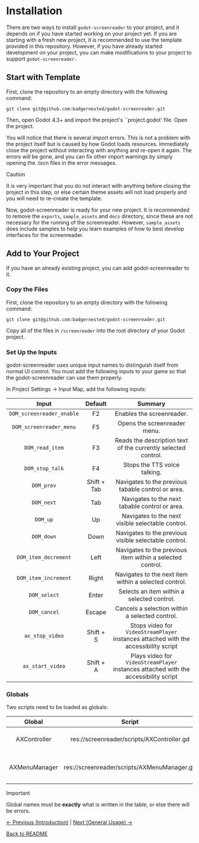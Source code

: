 # Installation

There are two ways to install ``godot-screenreader`` to your project, and it depends on if you have started working on your project yet. If you are starting with a fresh new project, it is recommended to use the template provided in this repository. However, if you have already started development on your project, you can make modifications to your project to support ``godot-screenreader.``

## Start with Template

First, clone the repository to an empty directory with the following command:

```
git clone git@github.com:badgernested/godot-screenreader.git
```

Then, open Godot 4.3+ and import the project's ``project.godot' file. Open the project.

You will notice that there is several import errors. This is not a problem with the project itself but is caused by how Godot loads resources. Immediately close the project without interacting with anything and re-open it again. The errors will be gone, and you can fix other import warnings by simply opening the .tscn files in the error messages.

> [!CAUTION]
> It is very important that you do not interact with anything before closing the project in this step, or else certain theme assets will not load properly and you will need to re-create the template.

Now, godot-screenreader is ready for your new project. It is recommended to remove the ``exports``, ``sample_assets`` and ``docs`` directory, since these are not necessary for the running of the screenreader. However, ``sample_assets`` does include samples to help you learn examples of how to best develop interfaces for the screenreader.

## Add to Your Project

If you have an already existing project, you can add godot-screenreader to it.

### Copy the Files

First, clone the repository to an empty directory with the following command:

```
git clone git@github.com:badgernested/godot-screenreader.git
```

Copy all of the files in ``/screenreader`` into the root directory of your Godot project.

### Set Up the Inputs

godot-screenreader uses unique input names to distinguish itself from normal UI control. You must add the following inputs to your game so that the godot-screenreader can use them properly.

In Project Settings -> Input Map, add the following inputs:

| Input        | Default           | Summary  |
|:-------------:|:-------------:|:-----:|
| ``DOM_screenreader_enable`` | F2 | Enables the screenreader. |
| ``DOM_screenreader_menu`` | F5 | Opens the screenreader menu. |
| ``DOM_read_item`` | F3 | Reads the description text of the currently selected control. |
| ``DOM_stop_talk`` | F4 | Stops the TTS voice talking. |
| ``DOM_prev`` | Shift + Tab | Navigates to the previous tabable control or area. |
| ``DOM_next`` | Tab | Navigates to the next tabable control or area. |
| ``DOM_up`` | Up | Navigates to the next visible selectable control. |
| ``DOM_down`` | Down | Navigates to the previous visible selectable control. |
| ``DOM_item_decrement`` | Left | Navigates to the previous item within a selected control. |
| ``DOM_item_increment`` | Right | Navigates to the next item within a selected control. |
| ``DOM_select`` | Enter | Selects an item within a selected control. |
| ``DOM_cancel`` | Escape | Cancels a selection within a selected control. |
| ``ax_stop_video`` | Shift + S | Stops video for ``VideoStreamPlayer`` instances attached with the accessibility script |
| ``ax_start_video`` | Shift + A | Plays video for ``VideoStreamPlayer`` instances attached with the accessibility script |

### Globals

Two scripts need to be loaded as globals:

| Global        | Script           | Summary  |
|:-------------:|:-------------:|:-----:|
| AXController | res://screenreader/scripts/AXController.gd | The main accessibility controller. |
| AXMenuManager | res://screenreader/scripts/AXMenuManager.gd | The menu manager for the screenreader. |

> [!IMPORTANT]  
> Global names must be **exactly** what is written in the table, or else there will be errors.

[<- Previous (Introduction)](intro.md)
 | [Next (General Usage) ->](generaluse.md)

[Back to README](../../README.md)
